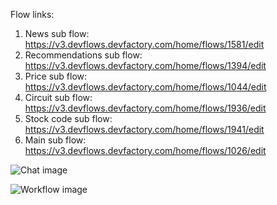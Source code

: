Flow links:
1. News sub flow: https://v3.devflows.devfactory.com/home/flows/1581/edit
2. Recommendations sub flow: https://v3.devflows.devfactory.com/home/flows/1394/edit
3. Price sub flow: https://v3.devflows.devfactory.com/home/flows/1044/edit
4. Circuit sub flow: https://v3.devflows.devfactory.com/home/flows/1936/edit
5. Stock code sub flow: https://v3.devflows.devfactory.com/home/flows/1941/edit
6. Main sub flow: https://v3.devflows.devfactory.com/home/flows/1026/edit

![Chat image]("./chat.png")

![Workflow image]("./workflow.png")